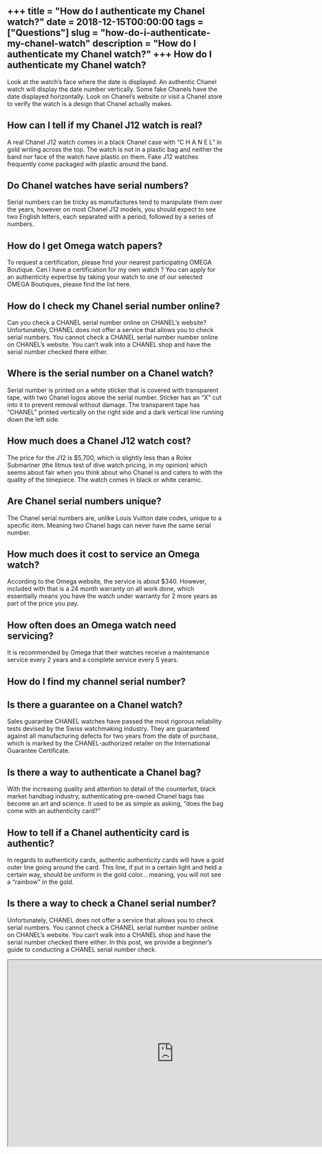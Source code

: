 +++
title = "How do I authenticate my Chanel watch?"
date = 2018-12-15T00:00:00
tags = ["Questions"]
slug = "how-do-i-authenticate-my-chanel-watch"
description = "How do I authenticate my Chanel watch?"
+++
How do I authenticate my Chanel watch?
--------------------------------------

Look at the watch’s face where the date is displayed. An authentic Chanel watch will display the date number vertically. Some fake Chanels have the date displayed horizontally. Look on Chanel’s website or visit a Chanel store to verify the watch is a design that Chanel actually makes.

How can I tell if my Chanel J12 watch is real?
----------------------------------------------

A real Chanel J12 watch comes in a black Chanel case with “C H A N E L” in gold writing across the top. The watch is not in a plastic bag and neither the band nor face of the watch have plastic on them. Fake J12 watches frequently come packaged with plastic around the band.

Do Chanel watches have serial numbers?
--------------------------------------

Serial numbers can be tricky as manufactures tend to manipulate them over the years, however on most Chanel J12 models, you should expect to see two English letters, each separated with a period, followed by a series of numbers.

How do I get Omega watch papers?
--------------------------------

To request a certification, please find your nearest participating OMEGA Boutique. Can I have a certification for my own watch ? You can apply for an authenticity expertise by taking your watch to one of our selected OMEGA Boutiques, please find the list here.

How do I check my Chanel serial number online?
----------------------------------------------

Can you check a CHANEL serial number online on CHANEL’s website? Unfortunately, CHANEL does not offer a service that allows you to check serial numbers. You cannot check a CHANEL serial number number online on CHANEL’s website. You can’t walk into a CHANEL shop and have the serial number checked there either.

Where is the serial number on a Chanel watch?
---------------------------------------------

Serial number is printed on a white sticker that is covered with transparent tape, with two Chanel logos above the serial number. Sticker has an “X” cut into it to prevent removal without damage. The transparent tape has “CHANEL” printed vertically on the right side and a dark vertical line running down the left side.

How much does a Chanel J12 watch cost?
--------------------------------------

The price for the J12 is $5,700, which is slightly less than a Rolex Submariner (the litmus test of dive watch pricing, in my opinion) which seems about fair when you think about who Chanel is and caters to with the quality of the timepiece. The watch comes in black or white ceramic.

Are Chanel serial numbers unique?
---------------------------------

The Chanel serial numbers are, unlike Louis Vuitton date codes, unique to a specific item. Meaning two Chanel bags can never have the same serial number.

How much does it cost to service an Omega watch?
------------------------------------------------

According to the Omega website, the service is about $340. However, included with that is a 24 month warranty on all work done, which essentially means you have the watch under warranty for 2 more years as part of the price you pay.

How often does an Omega watch need servicing?
---------------------------------------------

It is recommended by Omega that their watches receive a maintenance service every 2 years and a complete service every 5 years.

How do I find my channel serial number?
---------------------------------------

Is there a guarantee on a Chanel watch?
---------------------------------------

Sales guarantee CHANEL watches have passed the most rigorous reliability tests devised by the Swiss watchmaking industry. They are guaranteed against all manufacturing defects for two years from the date of purchase, which is marked by the CHANEL-authorized retailer on the International Guarantee Certificate.

Is there a way to authenticate a Chanel bag?
--------------------------------------------

With the increasing quality and attention to detail of the counterfeit, black market handbag industry, authenticating pre-owned Chanel bags has become an art and science. It used to be as simple as asking, “does the bag come with an authenticity card?”

How to tell if a Chanel authenticity card is authentic?
-------------------------------------------------------

In regards to authenticity cards, authentic authenticity cards will have a gold outer line going around the card. This line, if put in a certain light and held a certain way, should be uniform in the gold color… meaning, you will not see a “rainbow” in the gold.

Is there a way to check a Chanel serial number?
-----------------------------------------------

Unfortunately, CHANEL does not offer a service that allows you to check serial numbers. You cannot check a CHANEL serial number number online on CHANEL’s website. You can’t walk into a CHANEL shop and have the serial number checked there either. In this post, we provide a beginner’s guide to conducting a CHANEL serial number check.

<iframe allow="accelerometer; autoplay; clipboard-write; encrypted-media; gyroscope; picture-in-picture" allowfullscreen="" class="__youtube_prefs__  epyt-is-override  no-lazyload" data-no-lazy="1" data-origheight="433" data-origwidth="770" data-skipgform_ajax_framebjll="" height="433" id="_ytid_37280" loading="lazy" src="https://www.youtube.com/embed/bObeyiok4jY?enablejsapi=1&autoplay=0&cc_load_policy=0&cc_lang_pref=&iv_load_policy=1&loop=0&modestbranding=0&rel=1&fs=1&playsinline=0&autohide=2&theme=dark&color=red&controls=1&" title="YouTube player" width="770"></iframe>
